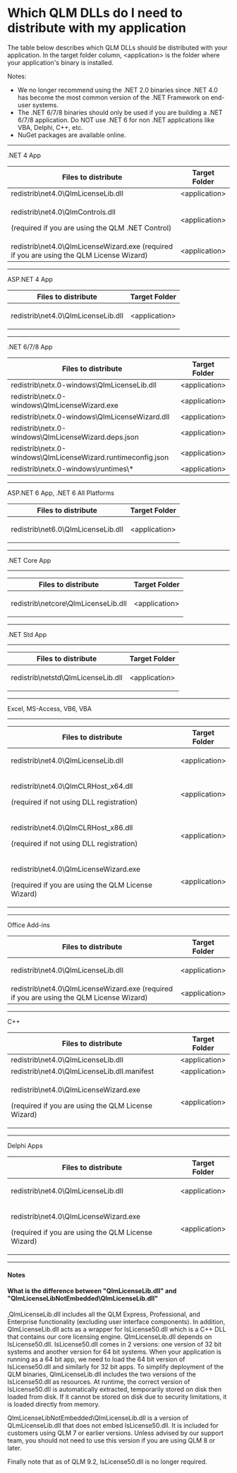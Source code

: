 # Which QLM DLLs do I need to distribute with my application

The table below describes which QLM DLLs should be distributed with your application. In the target folder column, \<application> is the folder where your application's binary is installed.

Notes:&#x20;

* We no longer recommend using the .NET 2.0 binaries since .NET 4.0 has become the most common version of the .NET Framework on end-user systems.
* The .NET 6/7/8 binaries should only be used if you are building a .NET 6/7/8 application. Do NOT use .NET 6 for non .NET applications like VBA, Delphi, C++, etc.
* NuGet packages are available online.

***

.NET 4 App

| Files to distribute                                                                             | Target Folder  |
| ----------------------------------------------------------------------------------------------- | -------------- |
| redistrib\net4.0\QlmLicenseLib.dll                                                              | \<application> |
| <p>redistrib\net4.0\QlmControls.dll </p><p>(required if you are using the QLM .NET Control)</p> | \<application> |
| redistrib\net4.0\QlmLicenseWizard.exe (required if you are using the QLM License Wizard)        | \<application> |

***

ASP.NET 4 App

| Files to distribute                | Target Folder                     |
| ---------------------------------- | --------------------------------- |
| redistrib\net4.0\QlmLicenseLib.dll | <p>&#x3C;application></p><p> </p> |

***

.NET 6/7/8 App

| Files to distribute                                          | Target Folder  |
| ------------------------------------------------------------ | -------------- |
| redistrib\netx.0-windows\QlmLicenseLib.dll                   | \<application> |
| redistrib\netx.0-windows\QlmLicenseWizard.exe                | \<application> |
| redistrib\netx.0-windows\QlmLicenseWizard.dll                | \<application> |
| redistrib\netx.0-windows\QlmLicenseWizard.deps.json          | \<application> |
| redistrib\netx.0-windows\QlmLicenseWizard.runtimeconfig.json | \<application> |
| redistrib\netx.0-windows\runtimes\\\*                        | \<application> |

***

ASP.NET 6 App, .NET 6 All Platforms

| **Files to distribute**            | **Target Folder**                 |
| ---------------------------------- | --------------------------------- |
| redistrib\net6.0\QlmLicenseLib.dll | <p>&#x3C;application></p><p> </p> |

***

.NET Core App

***

| Files to distribute                 | Target Folder                     |
| ----------------------------------- | --------------------------------- |
| redistrib\netcore\QlmLicenseLib.dll | <p>&#x3C;application></p><p> </p> |

***

.NET Std App

***

| Files to distribute                | Target Folder                     |
| ---------------------------------- | --------------------------------- |
| redistrib\netstd\QlmLicenseLib.dll | <p>&#x3C;application></p><p> </p> |

***

Excel, MS-Access, VB6, VBA

***

<table><thead><tr><th width="374">Files to distribute</th><th>Target Folder</th></tr></thead><tbody><tr><td>redistrib\net4.0\QlmLicenseLib.dll</td><td><p>&#x3C;application></p><p> </p></td></tr><tr><td><p>redistrib\net4.0\QlmCLRHost_x64.dll</p><p>(required if not using DLL registration)</p></td><td>&#x3C;application></td></tr><tr><td><p>redistrib\net4.0\QlmCLRHost_x86.dll</p><p>(required if not using DLL registration)</p></td><td>&#x3C;application></td></tr><tr><td><p>redistrib\net4.0\QlmLicenseWizard.exe </p><p>(required if you are using the QLM License Wizard)</p></td><td>&#x3C;application></td></tr></tbody></table>

***

Office Add-ins

| Files to distribute                                                                      | Target Folder                     |
| ---------------------------------------------------------------------------------------- | --------------------------------- |
| redistrib\net4.0\QlmLicenseLib.dll                                                       | <p>&#x3C;application></p><p> </p> |
| redistrib\net4.0\QlmLicenseWizard.exe (required if you are using the QLM License Wizard) | \<application>                    |

***

C++

| Files to distribute                                                                                    | Target Folder  |
| ------------------------------------------------------------------------------------------------------ | -------------- |
| redistrib\net4.0\QlmLicenseLib.dll                                                                     | \<application> |
| redistrib\net4.0\QlmLicenseLib.dll.manifest                                                            | \<application> |
| <p>redistrib\net4.0\QlmLicenseWizard.exe </p><p>(required if you are using the QLM License Wizard)</p> | \<application> |

***

Delphi Apps

| Files to distribute                                                                                    | Target Folder                     |
| ------------------------------------------------------------------------------------------------------ | --------------------------------- |
| redistrib\net4.0\QlmLicenseLib.dll                                                                     | <p>&#x3C;application></p><p> </p> |
| <p>redistrib\net4.0\QlmLicenseWizard.exe </p><p>(required if you are using the QLM License Wizard)</p> | \<application>                    |

***

#### **Notes**

#### What is the difference between "QlmLicenseLib.dll" and "QlmLicenseLibNotEmbedded\QlmLicenseLib.dll"

,QlmLicenseLib.dll includes all the  QLM Express, Professional, and Enterprise functionality (excluding user interface components). In addition, QlmLicenseLib.dll acts as a wrapper for IsLicense50.dll which is a C++ DLL that contains our core licensing engine. QlmLicenseLib.dll depends on IsLicense50.dll. IsLicense50.dll comes in 2 versions: one version of 32 bit systems and another version for 64 bit systems. When your application is running as a 64 bit app, we need to load the 64 bit version of IsLicense50.dll and similarly for 32 bit apps. To simplify deployment of the QLM binaries, QlmLicenseLib.dll includes the two versions of the IsLicense50.dll as resources. At runtime, the correct version of IsLicense50.dll is automatically extracted, temporarily stored on disk then loaded from disk. If it cannot be stored on disk due to security limitations, it is loaded directly from memory.

QlmLicenseLibNotEmbedded\QlmLicenseLib.dll is a version of QLmLicenseLib.dll that does not embed IsLicense50.dll. It is included for customers using QLM 7 or earlier versions. Unless advised by our support team, you should not need to use this version if you are using QLM 8 or later.

Finally note that as of QLM 9.2, IsLicense50.dll is no longer required.
